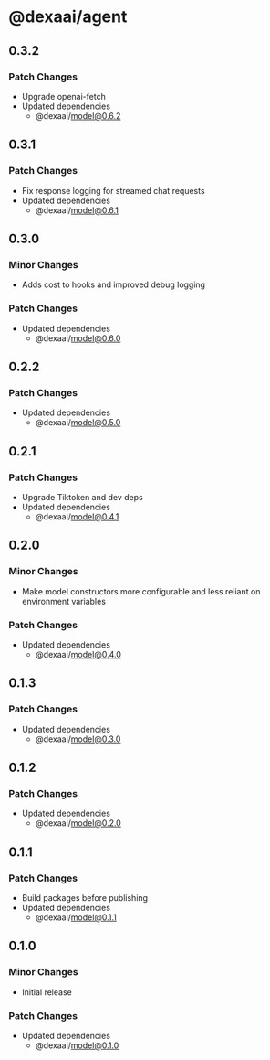# @dexaai/agent

## 0.3.2

### Patch Changes

- Upgrade openai-fetch
- Updated dependencies
  - @dexaai/model@0.6.2

## 0.3.1

### Patch Changes

- Fix response logging for streamed chat requests
- Updated dependencies
  - @dexaai/model@0.6.1

## 0.3.0

### Minor Changes

- Adds cost to hooks and improved debug logging

### Patch Changes

- Updated dependencies
  - @dexaai/model@0.6.0

## 0.2.2

### Patch Changes

- Updated dependencies
  - @dexaai/model@0.5.0

## 0.2.1

### Patch Changes

- Upgrade Tiktoken and dev deps
- Updated dependencies
  - @dexaai/model@0.4.1

## 0.2.0

### Minor Changes

- Make model constructors more configurable and less reliant on environment variables

### Patch Changes

- Updated dependencies
  - @dexaai/model@0.4.0

## 0.1.3

### Patch Changes

- Updated dependencies
  - @dexaai/model@0.3.0

## 0.1.2

### Patch Changes

- Updated dependencies
  - @dexaai/model@0.2.0

## 0.1.1

### Patch Changes

- Build packages before publishing
- Updated dependencies
  - @dexaai/model@0.1.1

## 0.1.0

### Minor Changes

- Initial release

### Patch Changes

- Updated dependencies
  - @dexaai/model@0.1.0
